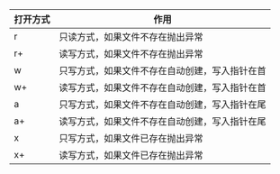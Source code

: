 | 打开方式 | 作用 |
|---|---|
| r | 只读方式，如果文件不存在抛出异常 |
| r+ | 读写方式，如果文件不存在抛出异常 |
| w | 只写方式，如果文件不存在自动创建，写入指针在首 |
| w+ | 读写方式，如果文件不存在自动创建，写入指针在首 |
| a | 只写方式，如果文件不存在自动创建，写入指针在尾 |
| a+ | 读写方式，如果文件不存在自动创建，写入指针在尾 |
| x | 只写方式，如果文件已存在抛出异常 |
| x+ | 读写方式，如果文件已存在抛出异常 |